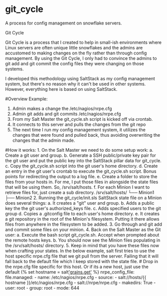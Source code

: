 # git_cycle
A process for config management on snowflake servers.

Git Cycle

Git Cycle is a process that I created to help in small-ish environments where Linux servers are often unique little snowflakes and the admins are accustomed to making changes on the fly rather than through config management. By using the Git Cycle, I only had to convince the admins to git add and git commit the config files they were changing on those systems.

I developed this methodology using SaltStack as my config management system, but there's no reason why it can't be used in other systems. However, everything here is based on using SaltStack.

#Overview Example:
  1. Admin makes a change the /etc/nagios/nrpe.cfg
  2. Admin git adds and git commits /etc/nagios/nrpe.cfg
  3. From my Salt Master the git_cycle.sh script is kicked off via crontab.
  4. It connects to this server and pulls the changes from the git repo
  5. The next time I run my config management system, it utilizes the changes that were found and pulled back, thus avoiding overwriting the changes that the admin made.

#How it works:
	1. On the Salt Master we need to do some setup work:
		a. Create a git user and group.
		b. Generate a SSH public/private key pair for the git user and put the public key into the SaltStack pillar data for git_cycle.
		c. Copy the git_cycle.sh script into the git user's home directory.
		d. Create an entry in the git user's crontab to execute the git_cycle.sh script. Bonus points for redirecting the output to a log file.
		e. Create a folder to store the files from your hosts in. For me, I put those files in alongside the state files that will be using them. So, /srv/salt/hosts.
		f. For each Minion I want to retrieve files for, just create a sub directory. 
			/srv/salt/hosts/
			└── Minion1
			├── Minion2
	2. Running the git_cycle/init.sls SaltStack state file on a Minion does several things:
		a. It creates a "git" user and group.
		b. Adds a public key the the git user's authorized_keys file. 
		c. Adds specified users to the git group
		d. Copies a .gitconfig file to each user's home directory.
		e. It creates a git repository in the root of the Minion's filesystem. Putting it there allows files from anywhere in the filesystem to be added.
	3.  Go through and git add and commit some files on your minion.
	4. Back on the Salt Master as the Git user: 
		a. Execute the bash script git_cycle.sh. Accept when prompted about the remote hosts keys.
		b. You should now see the Minion files populating in the /srv/salt/hosts/ directory.
	5. Keep in mind that you have these files now when crafting your states. In the below example, salt first tries to use the host specific nrpe.cfg file that we git pull from the server. 
	Failing that it will fall back to the default file which I keep stored with the state file.
		# Drop in the nrpe.cfg file specific for this host. Or if its a new host, just use the default
		{% set hostname = salt['grains.get']('id') %}
		nrpe_config_file:
		  file.managed:
		    - name: /etc/nagios/nrpe.cfg
		    - source: 
		      - salt://hosts/{{ hostname }}/etc/nagios/nrpe.cfg
		      - salt://nrpe/nrpe.cfg
		    - makedirs: True
		    - user: root
		    - group: root
		    - mode: 644
		    
